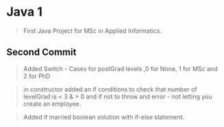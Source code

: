 # Java 1

> First Java Project for MSc in Applied Informatics.

## Second Commit

> Added Switch - Cases for postGrad levels ,0 for None, 1 for MSc and 2 for PhD

> in constructor added an if conditions to check that number of levelGrad is < 3 & > 0 and if not to throw and error - not letting you create an employee.

> Added if married boolean solution with if-else statement.
